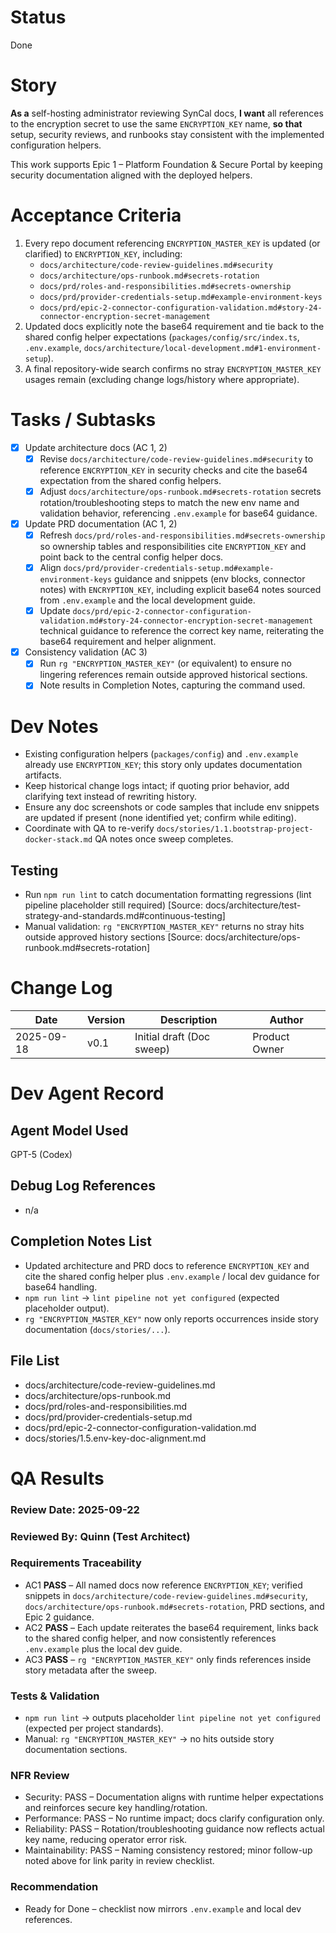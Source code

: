 # Status
Done

# Story
**As a** self-hosting administrator reviewing SynCal docs,
**I want** all references to the encryption secret to use the same `ENCRYPTION_KEY` name,
**so that** setup, security reviews, and runbooks stay consistent with the implemented configuration helpers.

This work supports Epic 1 – Platform Foundation & Secure Portal by keeping security documentation aligned with the deployed helpers.

# Acceptance Criteria
1. Every repo document referencing `ENCRYPTION_MASTER_KEY` is updated (or clarified) to `ENCRYPTION_KEY`, including:
   - `docs/architecture/code-review-guidelines.md#security`
   - `docs/architecture/ops-runbook.md#secrets-rotation`
   - `docs/prd/roles-and-responsibilities.md#secrets-ownership`
   - `docs/prd/provider-credentials-setup.md#example-environment-keys`
   - `docs/prd/epic-2-connector-configuration-validation.md#story-24-connector-encryption-secret-management`
2. Updated docs explicitly note the base64 requirement and tie back to the shared config helper expectations (`packages/config/src/index.ts`, `.env.example`, `docs/architecture/local-development.md#1-environment-setup`).
3. A final repository-wide search confirms no stray `ENCRYPTION_MASTER_KEY` usages remain (excluding change logs/history where appropriate).

# Tasks / Subtasks
- [x] Update architecture docs (AC 1, 2)
  - [x] Revise `docs/architecture/code-review-guidelines.md#security` to reference `ENCRYPTION_KEY` in security checks and cite the base64 expectation from the shared config helpers.
  - [x] Adjust `docs/architecture/ops-runbook.md#secrets-rotation` secrets rotation/troubleshooting steps to match the new env name and validation behavior, referencing `.env.example` for base64 guidance.

- [x] Update PRD documentation (AC 1, 2)
  - [x] Refresh `docs/prd/roles-and-responsibilities.md#secrets-ownership` so ownership tables and responsibilities cite `ENCRYPTION_KEY` and point back to the central config helper docs.
  - [x] Align `docs/prd/provider-credentials-setup.md#example-environment-keys` guidance and snippets (env blocks, connector notes) with `ENCRYPTION_KEY`, including explicit base64 notes sourced from `.env.example` and the local development guide.
  - [x] Update `docs/prd/epic-2-connector-configuration-validation.md#story-24-connector-encryption-secret-management` technical guidance to reference the correct key name, reiterating the base64 requirement and helper alignment.

- [x] Consistency validation (AC 3)
  - [x] Run `rg "ENCRYPTION_MASTER_KEY"` (or equivalent) to ensure no lingering references remain outside approved historical sections.
  - [x] Note results in Completion Notes, capturing the command used.

# Dev Notes
- Existing configuration helpers (`packages/config`) and `.env.example` already use `ENCRYPTION_KEY`; this story only updates documentation artifacts.
- Keep historical change logs intact; if quoting prior behavior, add clarifying text instead of rewriting history.
- Ensure any doc screenshots or code samples that include env snippets are updated if present (none identified yet; confirm while editing).
- Coordinate with QA to re-verify `docs/stories/1.1.bootstrap-project-docker-stack.md` QA notes once sweep completes.

## Testing
- Run `npm run lint` to catch documentation formatting regressions (lint pipeline placeholder still required) [Source: docs/architecture/test-strategy-and-standards.md#continuous-testing]
- Manual validation: `rg "ENCRYPTION_MASTER_KEY"` returns no stray hits outside approved history sections [Source: docs/architecture/ops-runbook.md#secrets-rotation]

# Change Log
| Date       | Version | Description               | Author       |
|------------|---------|---------------------------|--------------|
| 2025-09-18 | v0.1    | Initial draft (Doc sweep) | Product Owner |

# Dev Agent Record
## Agent Model Used
GPT-5 (Codex)
## Debug Log References
- n/a
## Completion Notes List
- Updated architecture and PRD docs to reference `ENCRYPTION_KEY` and cite the shared config helper plus `.env.example` / local dev guidance for base64 handling.
- `npm run lint` → `lint pipeline not yet configured` (expected placeholder output).
- `rg "ENCRYPTION_MASTER_KEY"` now only reports occurrences inside story documentation (`docs/stories/...`).
## File List
- docs/architecture/code-review-guidelines.md
- docs/architecture/ops-runbook.md
- docs/prd/roles-and-responsibilities.md
- docs/prd/provider-credentials-setup.md
- docs/prd/epic-2-connector-configuration-validation.md
- docs/stories/1.5.env-key-doc-alignment.md
# QA Results

### Review Date: 2025-09-22
### Reviewed By: Quinn (Test Architect)

### Requirements Traceability
- AC1 **PASS** – All named docs now reference `ENCRYPTION_KEY`; verified snippets in `docs/architecture/code-review-guidelines.md#security`, `docs/architecture/ops-runbook.md#secrets-rotation`, PRD sections, and Epic 2 guidance.
- AC2 **PASS** – Each update reiterates the base64 requirement, links back to the shared config helper, and now consistently references `.env.example` plus the local dev guide.
- AC3 **PASS** – `rg "ENCRYPTION_MASTER_KEY"` only finds references inside story metadata after the sweep.

### Tests & Validation
- `npm run lint` → outputs placeholder `lint pipeline not yet configured` (expected per project standards).
- Manual: `rg "ENCRYPTION_MASTER_KEY"` → no hits outside story documentation sections.

### NFR Review
- Security: PASS – Documentation aligns with runtime helper expectations and reinforces secure key handling/rotation.
- Performance: PASS – No runtime impact; docs clarify configuration only.
- Reliability: PASS – Rotation/troubleshooting guidance now reflects actual key name, reducing operator error risk.
- Maintainability: PASS – Naming consistency restored; minor follow-up noted above for link parity in review checklist.

### Recommendation
- Ready for Done – checklist now mirrors `.env.example` and local dev references.
